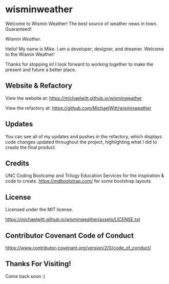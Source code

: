 # wisminweather
Welcome to Wismin Weather! The best source of weather news in town. Guaranteed! 

_Wismin Weather._


Hello! My name is Mike. I am a developer, designer, and dreamer. Welcome to the Wismin Weather!

<!-- If you are looking for a reliable and inquisitive space to write down your daily todo's and better plan your workday, then this is the site for you! The workday scheduler was created using the Moment.js API, along with JavaScript, jQuery, CSS, and HTML. The HTML houses the framework of the site, the CSS is used to make the site look more appealing, and the JavaScript and jQuery were used to change the function and form of the site. The time blocks and buttons were created in html, the time blocks change color by adding a css class to the appropriate elements, onclick events and local storage were added in jQuery to make sure that your information is entered and saved, and if statements and a for loop assists in changing the color of containers depending on the time of day. I hope that you enjoy the functionality and simplicity of the workday scheduler.  -->

Thanks for stopping in! I look forward to working together to make the present and future a better place. 

## Website & Refactory

View the website at: https://michaelwitt.github.io/wisminweather

View the refactory at: https://github.com/MichaelWitt/wisminweather

<!-- Website Preview: ![alt text](https://michaelwitt.github.io/workdayscheduler/Assets/website.png)
Demo: ![alt text](https://michaelwitt.github.io/workdayscheduler/Assets/websitedemo.png) -->

## Updates

You can see all of my updates and pushes in the refactory, which displays code changes updated throughout the project, highlighting what I did to create the final product.

## Credits

UNC Coding Bootcamp and Trilogy Education Services for the inspiration & code to create.
https://mdbootstrap.com/ for some bootstrap layouts

## License

Licensed under the MIT license.

https://michaelwitt.github.io/wisminweather/assets/LICENSE.txt

## Contributor Covenant Code of Conduct

https://www.contributor-covenant.org/version/2/0/code_of_conduct/

## Thanks For Visiting!

Come back soon :)